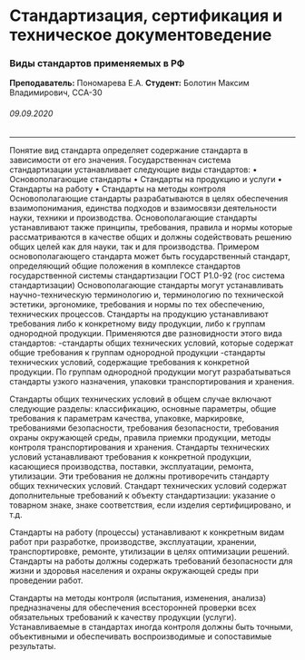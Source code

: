 # Стандартизация, сертификация и техническое документоведение

### Виды стандартов применяемых в РФ

**Преподаватель:** Пономарева Е.А.
**Студент:** Болотин Максим Владимирович, ССА-30

###### *09.09.2020*

___


Понятие вид стандарта определяет содержание стандарта в зависимости от его значения. Государственнач система стандартизации устанавливает следующие виды стандартов: 
• Основополагающие стандарты
• Стандарты на продукцию и услуги
• Стандарты на работу
• Стандарты на методы контроля
Основополагающие стандарты разрабатываются в целях обеспечения взаимопонимания, единства подходов и взаимосвязи деятельности науки, техники и производства. Основополагающие стандарты устанавливают также принципы, требования, правила и нормы которые рассматриваются в качестве общих и должны содействовать решению общих целей как для науки, так и для производства.
Примером основополагающего стандарта может быть государственный стандарт, определяющий общие положения в комплексе стандартов государственной системы стандартизации ГОСТ Р1.0-92 (гос система стандартизации)
Основополагающие стандарты могут устанавливать научно-техническую терминологию и, терминологию по технической эстетики, эргономике, требования и нормы по тех обеспечению, технических процессов.
Стандарты на продукцию устанавливают требования либо к конкретному виду продукции, либо к группам однородной продукции. Применяются две разновидности этого вида стандартов:
-стандарты общих технических условий, которые содержат общие требования к группам однородной продукции
-стандарты технических условий, содержащие требования к конкретной продукции. По группам однородной продукции могут разрабатываться стандарты узкого назначения, упаковки транспортирования и хранения.

Стандарты общих технических условий в общем случае включают следующие разделы: классификацию, основные параметры, общие требования к параметрам качества, упаковке, маркировке, требованиями безопасности, требования безопасности, требования охраны окружающей среды, правила приемки продукции, методы контроля транспортирования и хранения.
Стандарты технических условий устанавливают требования к конкретной продукции, касающиеся производства, поставки, эксплуатации, ремонта, утилизации. Эти требования не должны противоречить стандарту общих технических условий. Стандарт технических условий содержат дополнительные требований к объекту стандартизации: указание о товарном знаке, знаке соответствия, если изделия сертифицировано, и т.д.

Стандарты на работу (процессы) устанавливают к конкретным видам работ при разработке, производстве, эксплуатации, хранении, транспортировке, ремонте, утилизации в целях оптимизации решений. Стандарты на работы должны содержать требований безопасности для жизни и здоровья населения и охраны окружающей среды при проведении работ.

Стандарты на методы контроля (испытания, изменения, анализа) предназначены для обеспечения всесторонней проверки всех обязательных требований к качеству продукции (услуги). Устанавливаемые в стандартах иногда контроля должны быть точными, объективными и обеспечивать воспроизводимые и сопоставимые результаты.